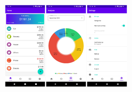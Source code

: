 <img src="demo_images/Screenshot_20220909-133241.png" width=25% height=25%>
<img src="demo_images/Screenshot_20220909-133257.png" width=25% height=25%>
<img src="demo_images/Screenshot_20220909-133309.png" width=25% height=25%>